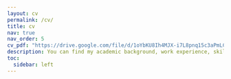 ```yaml
---
layout: cv
permalink: /cv/
title: cv
nav: true
nav_order: 5
cv_pdf: "https://drive.google.com/file/d/1oYbKU8Ih4MJX-i7L8pnq15c3aPmLCFIm/view?usp=drive_link" # you can also use external link
description: You can find my academic background, work experience, skills, achievements here!
toc:
  sidebar: left
---
```

